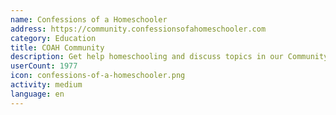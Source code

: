 ```yaml
---
name: Confessions of a Homeschooler
address: https://community.confessionsofahomeschooler.com
category: Education
title: COAH Community
description: Get help homeschooling and discuss topics in our Community Forum
userCount: 1977
icon: confessions-of-a-homeschooler.png
activity: medium
language: en
---
```


